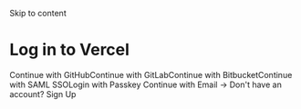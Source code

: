 Skip to content
# Log in to Vercel
Continue with GitHubContinue with GitLabContinue with BitbucketContinue with SAML SSOLogin with Passkey
Continue with Email →
Don't have an account? Sign Up
